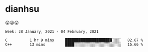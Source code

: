 
# dianhsu

:stuck_out_tongue_winking_eye::stuck_out_tongue_winking_eye::stuck_out_tongue_winking_eye:

<!--START_SECTION:waka-->
```text
Week: 28 January, 2021 - 04 February, 2021

C          1 hr 9 mins     ████████████████████▓░░░░   82.67 % 
C++        13 mins         ████░░░░░░░░░░░░░░░░░░░░░   15.66 % 
```
<!--END_SECTION:waka-->
